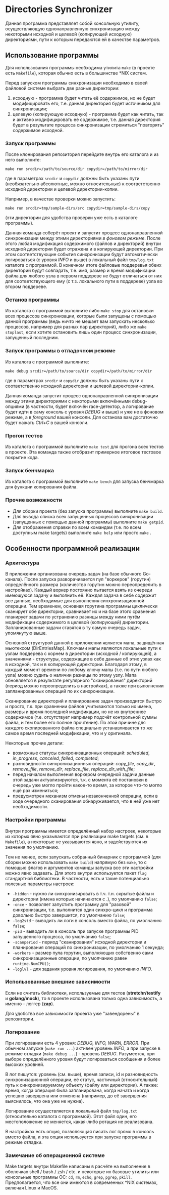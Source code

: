 # Directories Synchronizer

Данная программа представляет собой консольную утилиту, осуществляющую однонаправленную синхронизацию
между некоторыми исходной и целевой (копирующей исходную) директориями, пути к которым передаются ей в качестве
параметров.

## Использование программы

Для использования программы необходима утилита `make` (в проекте есть `Makefile`),
которая обычно есть в большинстве *NIX систем.

Перед запуском программы синхронизации необходимо в своей файловой системе выбрать две разные директории:

1) исходную - программа будет читать её содержимое, но не будет модифицировать его, т.е. данная директория
   будет источником для синхронизации;
2) целевую (копирующую исходную) - программа будет как читать, так и активно модифицировать её
   содержимое, т.е. данная директория будет в результате процесса синхронизации стремиться "повторять" содержимое
   исходной.

### Запуск программы

После клонирования репозитория перейдите внутрь его каталога и из него выполните:

`make run srcdir=/path/to/source/dir copydir=/path/to/mirror/dir`

где в параметрах `srcdir` и `copydir` должны быть указаны пути (необязательно абсолютные, можно относительные) к
соответственно исходной директории и целевой директории-копии.

Например, в качестве проверки можно запустить:

`make run srcdir=tmp/sample-dirs/src copydir=tmp/sample-dirs/copy`

(эти директории для удобства проверки уже есть в каталоге программы).

Данная команда соберёт проект и запустит процесс однонаправленной синхронизации между этими директориями *в фоновом
режиме*.
После этого любая модификация содержимого (файлов и директорий) внутри исходной директории будет
отражена и в копирующей директории. При этом соответствующие события синхронизации будут автоматически логироваться
(с уровня *INFO* и выше) в локальный файл `tmp/log.txt` каталога с программой.
В конечном итоге файловые поддеревья обеих директорий будут совпадать, т.е. имя, размер и время модификации файла
для любого узла в первом поддереве не будут отличаться от них для соответствующего ему (с т.з. локального
пути в поддереве) узла во втором поддереве.

### Останов программы

Из каталога с программой выполните либо `make stop` для остановки всех процессов синхронизации, которые были запущены с
помощью данной программы (ведь ничто не мешает вам запускать несколько процессов, например для разных пар директорий),
либо же `make stoplast`, если хотите
остановить лишь один процесс синхронизации, запущенный последним.

### Запуск программы в отладочном режиме

Из каталога с программой выполните:

`make debug srcdir=/path/to/source/dir copydir=/path/to/mirror/dir`

где в параметрах `srcdir` и `copydir` должны быть указаны пути к соответственно исходной директории и целевой
директории-копии.

Данная команда запустит процесс однонаправленной синхронизации между этими директориями с некоторыми включёнными
debug-опциями (в частности, будет включён race-детектор, а логирование будет идти в саму консоль с уровня *DEBUG* и
выше) и уже не в фоновом режиме, а в *foreground* вашей консоли. Для останова вам достаточно будет нажать *Ctrl+C* в
вашей консоли.

### Прогон тестов

Из каталога с программой выполните `make test` для прогона всех тестов в проекте. Эта команда также отобразит
примерное итоговое тестовое покрытие кода.

### Запуск бенчмарка

Из каталога с программой выполните `make bench` для запуска бенчмарка для функции копирования файла.

### Прочие возможности

- Для сборки проекта (без запуска программы) выполните `make build`.
- Для вывода списка всех запущенных процессов синхронизации (запущенных с помощью данной программы)
  выполните `make getpid`.
- Для отображения справки по всем командам (т.е. по всем доступным make targets) выполните `make help` или просто `make`
  .

## Особенности программной реализации

### Архитектура

В приложении организована очередь задач (на базе обычного Go-канала). После запуска разворачивается пул "воркеров"
(горутин) определённого размера (количество горутин можно переопределить в настройках). Каждый воркер постоянно пытается
взять из очереди имеющуюся задачу и выполнить её. Каждая задача в себе содержит все данные, необходимые для выполнения
синхронизационной операции. Тем временем, основная горутина программы циклически сканирует обе директории, сравнивает
их и на базе этого сравнения планирует задачи по устранению разницы между ними путём модификации содержимого в целевой
(копирующей) директории. Запланированные задачи ставятся в ту самую очередь задач, упомянутую выше.

Основной структурой данной в приложении является мапа, защищённая мьютексом (DirEntriesMap).
Ключами мапы являются локальные пути к узлам поддерева с корнем в директории (исходной / копирующей), а значениями -
структуры, содержащие в себе данные об этих узлах как в исходной, так и в копирующей директории. Благодаря этому, в
каждый момент времени по любому ключу мапы (т.е. по пути любого узла) можно судить о наличии разницы по этому узлу.
Мапа обновляется в результате регулярного "сканирования" директорий (период можно переопределить в настройках),
а также при выполнении запланированных операций по их синхронизации.

Сканирование директорий и планирование задач производится быстро и просто, т.к. при сравнении файлов учитываются только
их имена, размеры и время последней модификации, но не их внутреннее содержимое (т.е. отсутствует например подсчёт
контрольной суммы файла, и тем более его полное прочтение). По этой причине для каждого скопированного файла специально
устанавливается то же самое время последней модификации, что и у оригинала.

Некоторые прочие детали:

- возможные статусы синхронизационных операций: *scheduled*, *in_progress*, *canceled*, *failed*, *completed*;
- разновидности синхронизационных операций: *copy_file*, *copy_dir*, *remove_file*, *remove_dir*, *replace_file*,
  *replace_dir_with_file*;
- перед началом выполнения воркером очередной задачи данные этой задачи актуализируются, т.к. с момента её постановки в
  очередь уже могло пройти какое-то время, за которое что-то могло ещё раз измениться;
- предусмотрен механизм отмены незаконченной операции, если в ходе очередного сканирования обнаруживается, что в ней
  уже нет необходимости.

### Настройки программы

Внутри программы имеется определённый набор настроек, некоторые из которых явно указываются при реализации make targets
(см. в `Makefile`), а некоторые не указываются явно, и задействуются их значения по умолчанию.

Тем не менее, если запускать собранный бинарник с программой (для сборки можно использовать `make build`) напрямую без
`make`, то с помощью флагов и аргументов команды запуска все эти настройки можно явно задавать. Для этого внутри
используется пакет `flag` стандартной библиотеки. В частности, есть и такие потенциально полезные параметры настроек:

- `-hidden` - нужно ли синхронизировать в т.ч. т.н. скрытые файлы и директории (имена которых начинаются с .), по
  умолчанию `false`;
- `-once` - позволяет запустить программу для "разовой" синхронизации, т.е. выполнится один синхро-цикл и программа
  довольно быстро завершится, по умолчанию `false`;
- `-log2std` - выводить ли логи в консоль вместо файла, по умолчанию `false`;
- `-pid` - выводить ли в консоль при запуске программы PID запущенного процесса, по умолчанию `false`;
- `-scanperiod` - период "сканирования" исходной директории и планирования операций по синхронизации, по умолчанию 1
  секунда;
- `-workers` - размер пула горутин, выполняющих собственно сами синхронизационные операции, по умолчанию
  равен `runtime.NumCPU()`;
- `-loglvl` - для задания уровня логирования, по умолчанию *INFO*.

### Использованные внешние зависимости

Если не считать библиотеки, используемые для тестов (**stretchr/testify** и **golang/mock**), то в проекте использована
только одна зависимость, а именно - логгер (**zap**).

Для удобства все зависимости проекта уже "завендорены" в репозитории.

### Логирование

При логировании есть 4 уровня: *DEBUG, INFO, WARN, ERROR*. При обычном запуске (`make run ...`) активен уровень *INFO*,
а при запуске в режиме отладки (`make debug ...`) - уровень *DEBUG*. Разумеется, при выборе определённого уровня будут
логироваться сообщения и более высоких уровней.

В лог пишутся: уровень (см. выше), время записи, id и разновидность синхронизационной операции, её статус, частичный
(относительный) путь к синхронизируемому объекту (файлу или директории). А также: время, когда операция была
запланирована, когда начата и когда успешно завершена или отменена (например, до её завершения выяснилось, что она уже
не нужна).

Логирование осуществляется в локальный файл `tmp/log.txt` (относительно каталога с программой). Этот файл один, его
местоположение не меняется, какая-либо ротация не реализована.

В настройках есть опция, позволяющая писать лог прямо в консоль вместо файла, и эта опция используется при запуске
программы в режиме отладки.

### Замечание об операционной системе

Make targets внутри Makefile написаны в расчёте на выполнение в оболочках shell / bash / zsh / etc. и некоторые их
базовые утилиты или консольные программы ОС: `cd`, `rm`, `echo`, `grep`, `pgrep`, `pkill`.
Предполагается, что все они имеются в современных *NIX системах, включая Linux и MacOS.
